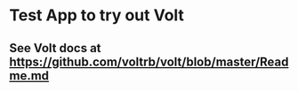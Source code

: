 # Test App to try out Volt

## See Volt docs at https://github.com/voltrb/volt/blob/master/Readme.md